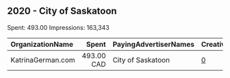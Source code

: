 ## 2020 - City of Saskatoon 
Spent: 493.00
Impressions: 163,343

|OrganizationName|Spent|PayingAdvertiserNames|CreativeUrls|Impressions|Genders|AgeBrackets|CountryCodes|BillingAddresses|CandidateBallotInformation|
|:---|---:|:---|:---|---:|:---|:---|:---|:---|:---|
|KatrinaGerman.com|493.00 CAD|City of Saskatoon|[0](https://www.snap.com/political-ads/asset/b4db633c63fa9e5894a4e5f910331c1878bd19e0c64908085d171bc1fdd85244?mediaType=mov)|163,343||18+|canada|CA||
